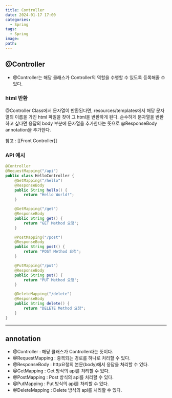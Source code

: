 ```yaml
---
title: Controller
date: 2024-01-17 17:00
categories:
  - Spring
tags:
  - Spring
image: 
path:
---
```


## @Controller
+ @Controller는 해당 클래스가 Controller의 역할을 수행할 수 있도록 등록해줄 수 있다.

### html 반환
@Controller Class에서 문자열이 반환된다면, resources/templates에서 해당 문자열의 이름을 가진 html 파일을 찾아 그 html을 반환하게 된다. 순수하게 문자열을 반환하고 싶다면 응답의 body 부분에 문자열을 추가한다는 뜻으로 @ResponseBody annotation을 추가한다.

참고 : [[Front Controller]]

### API 예시

```java
@Controller
@RequestMapping("/api")
public class HelloController {
    @GetMapping("/hello")
    @ResponseBody
    public String hello() {
        return "Hello World!";
    }

    @GetMapping("/get")
    @ResponseBody
    public String get() {
        return "GET Method 요청";
    }

    @PostMapping("/post")
    @ResponseBody
    public String post() {
        return "POST Method 요청";
    }

    @PutMapping("/put")
    @ResponseBody
    public String put() {
        return "PUT Method 요청";
    }

    @DeleteMapping("/delete")
    @ResponseBody
    public String delete() {
        return "DELETE Method 요청";
    }
}
```


---

## annotation
+ @Controller : 해당 클래스가 Controller라는 뜻이다.
+ @RequestMapping : 중복되는 경로를 하나로 처리할 수 있다.
+ @ResponseBody : http요청의 본문(body)에서 응답을 처리할 수 있다.
+ @GetMapping : Get 방식의 api를 처리할 수 있다.
+ @PostMapping : Post 방식의 api를 처리할 수 있다.
+ @PutMapping : Put 방식의 api를 처리할 수 있다.
+ @DeleteMapping : Delete 방식의 api를 처리할 수 있다.
